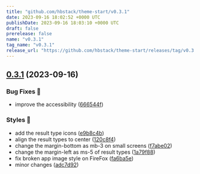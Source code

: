 ```yaml
---
title: "github.com/hbstack/theme-start/v0.3.1"
date: 2023-09-16 18:02:52 +0000 UTC
publishDate: 2023-09-16 18:03:10 +0000 UTC
draft: false
prerelease: false
name: "v0.3.1"
tag_name: "v0.3.1"
release_url: "https://github.com/hbstack/theme-start/releases/tag/v0.3.1"
---
```


## [0.3.1](https://github.com/hbstack/theme-start/compare/v0.3.0...v0.3.1) (2023-09-16)


### Bug Fixes 🐞

* improve the accessibility ([666544f](https://github.com/hbstack/theme-start/commit/666544fc2e301096f0f3bccc1f8a43892c2f7012))


### Styles 🎨

* add the result type icons ([e9b8c4b](https://github.com/hbstack/theme-start/commit/e9b8c4b75ca6fa58feb568161b8a054efbb40f1f))
* align the result types to center ([120c8f4](https://github.com/hbstack/theme-start/commit/120c8f454c7b8c51cf238ae28e70d75d0dd7a9c1))
* change the margin-bottom as mb-3 on small screens ([f7abe02](https://github.com/hbstack/theme-start/commit/f7abe028aebe889c792e515992fe3490b910f88b))
* change the margin-left as ms-5 of result types ([1a79f88](https://github.com/hbstack/theme-start/commit/1a79f887cdc190e02adb221554b7776abea5a9e9))
* fix broken app image style on FireFox ([fa6ba5e](https://github.com/hbstack/theme-start/commit/fa6ba5e4b589e5c816a54c62d0360feb30de7c67))
* minor changes ([adc7d92](https://github.com/hbstack/theme-start/commit/adc7d927cbd592114b0faa816f8c5a4328b24cce))
